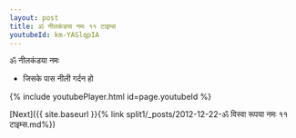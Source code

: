 ```yaml
---
layout: post
title: ॐ नीलकंडया नमः ११ टाइम्स
youtubeId: km-YASlqpIA
---
```

 
 
 ॐ नीलकंडया नमः  
 
 -  जिसके पास नीली गर्दन हो 
 
  
 
  
 
 
 
 
 
 


{% include youtubePlayer.html id=page.youtubeId %}
 
[Next]({{ site.baseurl }}{% link  split1/_posts/2012-12-22-ॐ विस्वा रूपया नमः ११ टाइम्स.md%})
 

